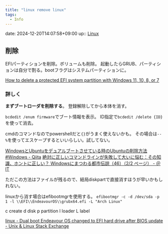 ```yaml
---
title: "linux remove linux"
tags:
  - Info
---
```


date: 2024-12-20T14:07:58+09:00
up:: [Linux](../Bar/Linux.md)

## 削除

EFIパーティションを削除。ボリュームも削除。
起動したらGRUB、パーティションは自分で割る。bootフラグはシステムパーティションに。


[How to delete a protected EFI system partition with Windows 11, 10, 8, or 7](https://www.winability.com/delete-protected-efi-disk-partition/)

### 詳しく

**まずブートローダを削除する**。
登録解除してから本体を消す。

`bcdedit /enum firmware`でブート情報を表示。
ID指定で`bcdedit /delete {ID}`を使って消去。

cmdのコマンドなのでpowershellだと`{}`がうまく使えないかも。
その場合は`--%`を使ってエスケープするといいらしい。試してない。

[WindowsとUbuntuをデュアルブートさせている時のUbuntuの削除方法 #Windows - Qiita](https://qiita.com/arkoudha/items/98136ddf1432e904d215)
[絶対に正しいコマンドラインが失敗して大いに悩む：その知識、ホントに正しい？ Windowsにまつわる都市伝説（46）（2/2 ページ） - ＠IT](https://atmarkit.itmedia.co.jp/ait/articles/1511/30/news018_2.html)

ただこの方法はファイルが残るので、結局diskpartで直接消すほうが早いかもしれない。

linuxから消す場合はefibootmgrを使用する。
`efibootmgr -c -d /dev/sda -p 1 -l \\EFI\\EndeavourOS\\grubx64.efi -L "Arch Linux"`

c create
d disk
p partition
l loader
L label

[linux - Dual boot Endeavour OS changed to EFI hard drive after BIOS update - Unix & Linux Stack Exchange](https://unix.stackexchange.com/questions/678726/dual-boot-endeavour-os-changed-to-efi-hard-drive-after-bios-update)